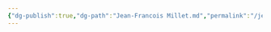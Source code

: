 ```yaml
---
{"dg-publish":true,"dg-path":"Jean-Francois Millet.md","permalink":"/jean-francois-millet/"}
---
```


